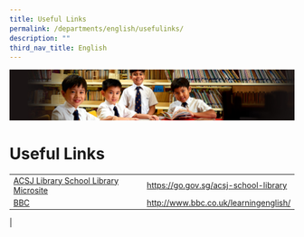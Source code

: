 ```yaml
---
title: Useful Links
permalink: /departments/english/usefulinks/
description: ""
third_nav_title: English
---
```

![](/images/Sub-banner1.jpg)

Useful Links
============

|  |  |
|---|---|
| [ACSJ Library School Library Microsite](https://go.gov.sg/acsj-school-library) | https://go.gov.sg/acsj-school-library |
| [BBC](http://www.bbc.co.uk/learningenglish/) | http://www.bbc.co.uk/learningenglish/ |
|